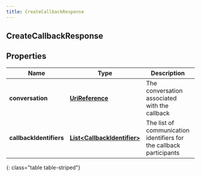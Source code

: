 ```yaml
---
title: CreateCallbackResponse
---
```

## CreateCallbackResponse


## Properties

| Name | Type | Description | Notes |
| ------------ | ------------- | ------------- | ------------- |
| **conversation** | [**UriReference**](UriReference.html) | The conversation associated with the callback |  |
| **callbackIdentifiers** | [**List&lt;CallbackIdentifier&gt;**](CallbackIdentifier.html) | The list of communication identifiers for the callback participants |  |
{: class="table table-striped"}



